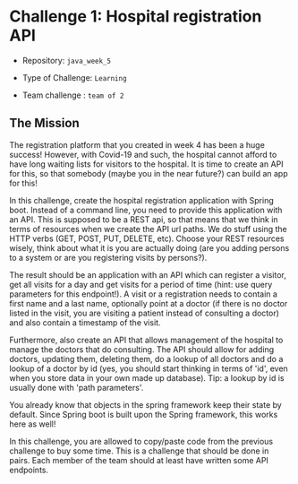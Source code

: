 # Challenge 1: Hospital registration API 

- Repository: `java_week_5`

- Type of Challenge: `Learning`

- Team challenge : `team of 2`

  

## The Mission

The registration platform that you created in week 4 has been a huge success! However, with Covid-19 and such, the 
hospital cannot afford to have long waiting lists for visitors to the hospital. It is time to create an API for this, so 
that somebody (maybe you in the near future?) can build an app for this!

In this challenge, create the hospital registration application with Spring boot. Instead of a command line, you need to
provide this application with an API. This is supposed to be a REST api, so that means that we think in terms of resources
when we create the API url paths. We do stuff using the HTTP verbs (GET, POST, PUT, DELETE, etc). Choose your REST resources 
wisely, think about what it is you are actually doing (are you adding persons to a system or are you registering visits by
persons?). 

The result should be an application with an API which can register a visitor, get all visits for a day and get visits 
for a period of time (hint: use query parameters for this endpoint!). A visit or a registration needs to contain a 
first name and a last name, optionally point at a doctor (if there is no doctor listed in the visit, you are visiting
a patient instead of consulting a doctor) and also contain a timestamp of the visit. 

Furthermore, also create an API that allows management of the hospital to manage the doctors that do consulting. The
API should allow for adding doctors, updating them, deleting them, do a lookup of all doctors and do a lookup of a doctor 
by id (yes, you should start thinking in terms of 'id', even when you store data in your own made up database). Tip: a lookup
by id is usually done with 'path parameters'. 

You already know that objects in the spring framework keep their state by default. Since Spring boot is built upon the
Spring framework, this works here as well!

In this challenge, you are allowed to copy/paste code from the previous challenge to buy some time. This is a challenge 
that should be done in pairs. Each member of the team should at least have written some API endpoints. 

### 